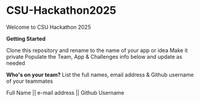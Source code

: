 # CSU-Hackathon2025

Welcome to  CSU Hackathon 2025



**Getting Started**

Clone this repository and rename to the name of your app or idea
Make it private
Populate the Team, App & Challenges info below and update as needed



**Who's on your team?**
List the full names, email address & Github username of your teammates

Full Name || e-mail address || Github Username
